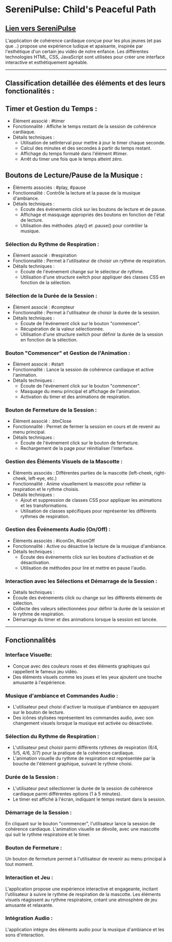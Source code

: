 # SereniPulse: Child's Peaceful Path

## [Lien vers SereniPulse](https://serenipulse.vercel.app/)

L'application de cohérence cardiaque conçue pour les plus jeunes (et pas que ..) propose une expérience ludique et apaisante, inspirée par l'esthétique d'un certain jeu vidéo de notre enfance. 
Les différentes technologies HTML, CSS, JavaScript sont utilisées pour créer une interface interactive et esthétiquement agréable.

----

## Classification detaillée des éléments et des leurs fonctionalités  :

## Timer et Gestion du Temps :

- Élément associé : #timer
- Fonctionnalité : Affiche le temps restant de la session de cohérence cardiaque.
- Détails techniques :
    - Utilisation de setInterval pour mettre à jour le timer chaque seconde.
    - Calcul des minutes et des secondes à partir du temps restant.
    - Affichage du temps formaté dans l'élément #timer.
    - Arrêt du timer une fois que le temps atteint zéro.

## Boutons de Lecture/Pause de la Musique :

- Éléments associés : #play, #pause
- Fonctionnalité : Contrôle la lecture et la pause de la musique d'ambiance.
- Détails techniques :
    - Écoute des événements click sur les boutons de lecture et de pause.
    - Affichage et masquage appropriés des boutons en fonction de l'état de lecture.
    - Utilisation des méthodes .play() et .pause() pour contrôler la musique.

### Sélection du Rythme de Respiration :

- Élément associé : #respiration
- Fonctionnalité : Permet à l'utilisateur de choisir un rythme de respiration.
- Détails techniques :
    - Écoute de l'événement change sur le sélecteur de rythme.
    - Utilisation d'une structure switch pour appliquer des classes CSS en fonction de la sélection.

### Sélection de la Durée de la Session :

- Élément associé : #compteur
- Fonctionnalité : Permet à l'utilisateur de choisir la durée de la session.
- Détails techniques :
    - Écoute de l'événement click sur le bouton "commencer".
    - Récupération de la valeur sélectionnée.
    - Utilisation d'une structure switch pour définir la durée de la session en fonction de la sélection.

### Bouton "Commencer" et Gestion de l'Animation :

- Élément associé : #start
- Fonctionnalité : Lance la session de cohérence cardiaque et active l'animation.
- Détails techniques :
    - Écoute de l'événement click sur le bouton "commencer".
    - Masquage du menu principal et affichage de l'animation.
    - Activation du timer et des animations de respiration.

### Bouton de Fermeture de la Session :

- Élément associé : .btnClose
- Fonctionnalité : Permet de fermer la session en cours et de revenir au menu principal.
- Détails techniques :
    - Écoute de l'événement click sur le bouton de fermeture.
    - Rechargement de la page pour réinitialiser l'interface.

### Gestion des Éléments Visuels de la Mascotte :

- Éléments associés : Différentes parties de la mascotte (left-cheek, right-cheek, left-eye, etc.)
- Fonctionnalité : Anime visuellement la mascotte pour refléter la respiration et le rythme choisis.
- Détails techniques :
    - Ajout et suppression de classes CSS pour appliquer les animations et les transformations.
    - Utilisation de classes spécifiques pour représenter les différents rythmes de respiration.

### Gestion des Événements Audio (On/Off) :

- Éléments associés : #iconOn, #iconOff
- Fonctionnalité : Active ou désactive la lecture de la musique d'ambiance.
- Détails techniques :
    - Écoute des événements click sur les boutons d'activation et de désactivation.
    - Utilisation de méthodes pour lire et mettre en pause l'audio.

### Interaction avec les Sélections et Démarrage de la Session :

- Détails techniques :
- Écoute des événements click ou change sur les différents éléments de sélection.
- Collecte des valeurs sélectionnées pour définir la durée de la session et le rythme de respiration.
- Démarrage du timer et des animations lorsque la session est lancée.

----
## Fonctionnalités 

### Interface Visuelle:

- Conçue avec des couleurs roses et des éléments graphiques qui rappellent le fameux jeu vidéo.
- Des éléments visuels comme les joues et les yeux ajoutent une touche amusante à l'expérience.

### Musique d'ambiance et Commandes Audio :

- L'utilisateur peut choisi d'activer la musique d'ambiance en appuyant sur le bouton de lecture.
- Des icônes stylisées représentent les commandes audio, avec son changement visuels lorsque la musique est activée ou désactivée.

### Sélection du Rythme de Respiration :

- L'utilisateur peut choisir parmi différents rythmes de respiration (6/4, 5/5, 4/6, 3/7) pour la pratique de la cohérence cardiaque.
- L'animation visuelle du rythme de respiration est représentée par la bouche de l'élément graphique, suivant le rythme choisi.

### Durée de la Session :

- L'utilisateur peut sélectionner la durée de la session de cohérence cardiaque parmi différentes options (1 à 5 minutes).
- Le timer est affiché à l'écran, indiquant le temps restant dans la session.


### Démarrage de la Session :

En cliquant sur le bouton "commencer", l'utilisateur lance la session de cohérence cardiaque.
L'animation visuelle se dévoile, avec une mascotte qui suit le rythme respiratoire et le timer.

### Bouton de Fermeture :

Un bouton de fermeture permet à l'utilisateur de revenir au menu principal à tout moment.

### Interaction et Jeu :

L'application propose une expérience interactive et engageante, incitant l'utilisateur à suivre le rythme de respiration de la mascotte.
Les éléments visuels réagissent au rythme respiratoire, créant une atmosphère de jeu amusante et relaxante.

### Intégration Audio :

L'application intègre des éléments audio pour la musique d'ambiance et les sons d'interaction.